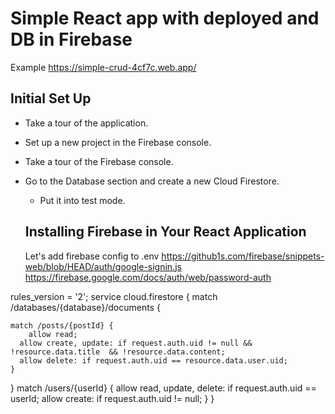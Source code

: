 # Simple React app with deployed and DB in Firebase

Example https://simple-crud-4cf7c.web.app/

## Initial Set Up

- Take a tour of the application.
- Set up a new project in the Firebase console.
- Take a tour of the Firebase console.
- Go to the Database section and create a new Cloud Firestore.
  - Put it into test mode.

  ## Installing Firebase in Your React Application

  Let's add firebase config to .env
  https://github1s.com/firebase/snippets-web/blob/HEAD/auth/google-signin.js
  https://firebase.google.com/docs/auth/web/password-auth



rules_version = '2';
service cloud.firestore {
  match /databases/{database}/documents {

    match /posts/{postId} {
    	allow read;
      allow create, update: if request.auth.uid != null && !resource.data.title  && !resource.data.content;
      allow delete: if request.auth.uid == resource.data.user.uid;
    }

  }
  match /users/{userId} {
    allow read, update, delete: if request.auth.uid == userId;
    allow create: if request.auth.uid != null;
  }
}